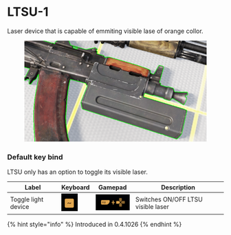 # LTSU-1

Laser device that is capable of emmiting visible lase of orange collor.

<figure><img src="../../../../.gitbook/assets/ltsu.png" alt=""><figcaption></figcaption></figure>

### Default key bind

LTSU only has an option to toggle its visible laser.

| Label               | Keyboard                                         | Gamepad                                           | Description                        |
| ------------------- | ------------------------------------------------ | ------------------------------------------------- | ---------------------------------- |
| Toggle light device | ![](<../../../../.gitbook/assets/image (3).png>) | ![](<../../../../.gitbook/assets/image (21).png>) | Switches ON/OFF LTSU visible laser |

{% hint style="info" %}
Introduced in 0.4.1026
{% endhint %}
